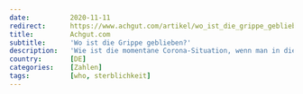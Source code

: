 ```yaml
---
date:          2020-11-11
redirect:      https://www.achgut.com/artikel/wo_ist_die_grippe_geblieben
title:         Achgut.com
subtitle:      'Wo ist die Grippe geblieben?'
description:   'Wie ist die momentane Corona-Situation, wenn man in die ärztliche Praxis blickt? Wo lauern die größten Probleme, und welche Strategie bietet sich für die Zukunft an? Und: Gibt es eine plausible Erklärung dafür, dass in den WHO-Statistiken im Jahr 2020 die Grippe ab KW 17 weltweit verschwunden ist?'
country:       [DE]
categories:    [Zahlen]
tags:          [who, sterblichkeit]
---
```

